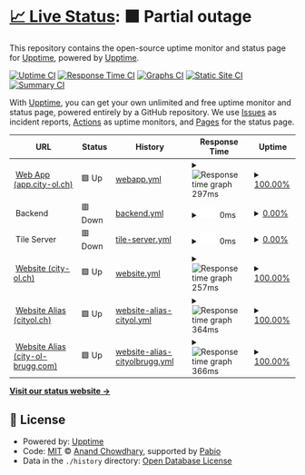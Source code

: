 # [📈 Live Status](https://status.city-ol.ch): <!--live status--> **🟧 Partial outage**

This repository contains the open-source uptime monitor and status page for [Upptime](https://upptime.js.org), powered by [Upptime](https://github.com/upptime/upptime).

[![Uptime CI](https://github.com/City-OL/upptime-status/workflows/Uptime%20CI/badge.svg)](https://github.com/City-OL/upptime-status/actions?query=workflow%3A%22Uptime+CI%22)
[![Response Time CI](https://github.com/City-OL/upptime-status/workflows/Response%20Time%20CI/badge.svg)](https://github.com/City-OL/upptime-status/actions?query=workflow%3A%22Response+Time+CI%22)
[![Graphs CI](https://github.com/City-OL/upptime-status/workflows/Graphs%20CI/badge.svg)](https://github.com/City-OL/upptime-status/actions?query=workflow%3A%22Graphs+CI%22)
[![Static Site CI](https://github.com/City-OL/upptime-status/workflows/Static%20Site%20CI/badge.svg)](https://github.com/City-OL/upptime-status/actions?query=workflow%3A%22Static+Site+CI%22)
[![Summary CI](https://github.com/City-OL/upptime-status/workflows/Summary%20CI/badge.svg)](https://github.com/City-OL/upptime-status/actions?query=workflow%3A%22Summary+CI%22)

With [Upptime](https://upptime.js.org), you can get your own unlimited and free uptime monitor and status page, powered entirely by a GitHub repository. We use [Issues](https://github.com/upptime/upptime/issues) as incident reports, [Actions](https://github.com/City-OL/upptime-status/actions) as uptime monitors, and [Pages](https://status.city-ol.ch) for the status page.

<!--start: status pages-->
<!-- This summary is generated by Upptime (https://github.com/upptime/upptime) -->
<!-- Do not edit this manually, your changes will be overwritten -->
<!-- prettier-ignore -->
| URL | Status | History | Response Time | Uptime |
| --- | ------ | ------- | ------------- | ------ |
| <img alt="" src="https://icons.duckduckgo.com/ip3/app.city-ol.ch.ico" height="13"> [Web App (app.city-ol.ch)](https://app.city-ol.ch) | 🟩 Up | [webapp.yml](https://github.com/City-OL/upptime-status/commits/HEAD/history/webapp.yml) | <details><summary><img alt="Response time graph" src="./graphs/webapp/response-time-week.png" height="20"> 297ms</summary><br><a href="https://status.city-ol.ch/history/webapp"><img alt="Response time 297" src="https://img.shields.io/endpoint?url=https%3A%2F%2Fraw.githubusercontent.com%2FCity-OL%2Fupptime-status%2FHEAD%2Fapi%2Fwebapp%2Fresponse-time.json"></a><br><a href="https://status.city-ol.ch/history/webapp"><img alt="24-hour response time 297" src="https://img.shields.io/endpoint?url=https%3A%2F%2Fraw.githubusercontent.com%2FCity-OL%2Fupptime-status%2FHEAD%2Fapi%2Fwebapp%2Fresponse-time-day.json"></a><br><a href="https://status.city-ol.ch/history/webapp"><img alt="7-day response time 297" src="https://img.shields.io/endpoint?url=https%3A%2F%2Fraw.githubusercontent.com%2FCity-OL%2Fupptime-status%2FHEAD%2Fapi%2Fwebapp%2Fresponse-time-week.json"></a><br><a href="https://status.city-ol.ch/history/webapp"><img alt="30-day response time 297" src="https://img.shields.io/endpoint?url=https%3A%2F%2Fraw.githubusercontent.com%2FCity-OL%2Fupptime-status%2FHEAD%2Fapi%2Fwebapp%2Fresponse-time-month.json"></a><br><a href="https://status.city-ol.ch/history/webapp"><img alt="1-year response time 297" src="https://img.shields.io/endpoint?url=https%3A%2F%2Fraw.githubusercontent.com%2FCity-OL%2Fupptime-status%2FHEAD%2Fapi%2Fwebapp%2Fresponse-time-year.json"></a></details> | <details><summary><a href="https://status.city-ol.ch/history/webapp">100.00%</a></summary><a href="https://status.city-ol.ch/history/webapp"><img alt="All-time uptime 100.00%" src="https://img.shields.io/endpoint?url=https%3A%2F%2Fraw.githubusercontent.com%2FCity-OL%2Fupptime-status%2FHEAD%2Fapi%2Fwebapp%2Fuptime.json"></a><br><a href="https://status.city-ol.ch/history/webapp"><img alt="24-hour uptime 100.00%" src="https://img.shields.io/endpoint?url=https%3A%2F%2Fraw.githubusercontent.com%2FCity-OL%2Fupptime-status%2FHEAD%2Fapi%2Fwebapp%2Fuptime-day.json"></a><br><a href="https://status.city-ol.ch/history/webapp"><img alt="7-day uptime 100.00%" src="https://img.shields.io/endpoint?url=https%3A%2F%2Fraw.githubusercontent.com%2FCity-OL%2Fupptime-status%2FHEAD%2Fapi%2Fwebapp%2Fuptime-week.json"></a><br><a href="https://status.city-ol.ch/history/webapp"><img alt="30-day uptime 100.00%" src="https://img.shields.io/endpoint?url=https%3A%2F%2Fraw.githubusercontent.com%2FCity-OL%2Fupptime-status%2FHEAD%2Fapi%2Fwebapp%2Fuptime-month.json"></a><br><a href="https://status.city-ol.ch/history/webapp"><img alt="1-year uptime 100.00%" src="https://img.shields.io/endpoint?url=https%3A%2F%2Fraw.githubusercontent.com%2FCity-OL%2Fupptime-status%2FHEAD%2Fapi%2Fwebapp%2Fuptime-year.json"></a></details>
| <img alt="" src="https://status.city-ol.ch/favicon.png" height="13"> Backend | 🟥 Down | [backend.yml](https://github.com/City-OL/upptime-status/commits/HEAD/history/backend.yml) | <details><summary><img alt="Response time graph" src="./graphs/backend/response-time-week.png" height="20"> 0ms</summary><br><a href="https://status.city-ol.ch/history/backend"><img alt="Response time 0" src="https://img.shields.io/endpoint?url=https%3A%2F%2Fraw.githubusercontent.com%2FCity-OL%2Fupptime-status%2FHEAD%2Fapi%2Fbackend%2Fresponse-time.json"></a><br><a href="https://status.city-ol.ch/history/backend"><img alt="24-hour response time 0" src="https://img.shields.io/endpoint?url=https%3A%2F%2Fraw.githubusercontent.com%2FCity-OL%2Fupptime-status%2FHEAD%2Fapi%2Fbackend%2Fresponse-time-day.json"></a><br><a href="https://status.city-ol.ch/history/backend"><img alt="7-day response time 0" src="https://img.shields.io/endpoint?url=https%3A%2F%2Fraw.githubusercontent.com%2FCity-OL%2Fupptime-status%2FHEAD%2Fapi%2Fbackend%2Fresponse-time-week.json"></a><br><a href="https://status.city-ol.ch/history/backend"><img alt="30-day response time 0" src="https://img.shields.io/endpoint?url=https%3A%2F%2Fraw.githubusercontent.com%2FCity-OL%2Fupptime-status%2FHEAD%2Fapi%2Fbackend%2Fresponse-time-month.json"></a><br><a href="https://status.city-ol.ch/history/backend"><img alt="1-year response time 0" src="https://img.shields.io/endpoint?url=https%3A%2F%2Fraw.githubusercontent.com%2FCity-OL%2Fupptime-status%2FHEAD%2Fapi%2Fbackend%2Fresponse-time-year.json"></a></details> | <details><summary><a href="https://status.city-ol.ch/history/backend">0.00%</a></summary><a href="https://status.city-ol.ch/history/backend"><img alt="All-time uptime 0.00%" src="https://img.shields.io/endpoint?url=https%3A%2F%2Fraw.githubusercontent.com%2FCity-OL%2Fupptime-status%2FHEAD%2Fapi%2Fbackend%2Fuptime.json"></a><br><a href="https://status.city-ol.ch/history/backend"><img alt="24-hour uptime 0.00%" src="https://img.shields.io/endpoint?url=https%3A%2F%2Fraw.githubusercontent.com%2FCity-OL%2Fupptime-status%2FHEAD%2Fapi%2Fbackend%2Fuptime-day.json"></a><br><a href="https://status.city-ol.ch/history/backend"><img alt="7-day uptime 0.00%" src="https://img.shields.io/endpoint?url=https%3A%2F%2Fraw.githubusercontent.com%2FCity-OL%2Fupptime-status%2FHEAD%2Fapi%2Fbackend%2Fuptime-week.json"></a><br><a href="https://status.city-ol.ch/history/backend"><img alt="30-day uptime 0.00%" src="https://img.shields.io/endpoint?url=https%3A%2F%2Fraw.githubusercontent.com%2FCity-OL%2Fupptime-status%2FHEAD%2Fapi%2Fbackend%2Fuptime-month.json"></a><br><a href="https://status.city-ol.ch/history/backend"><img alt="1-year uptime 0.00%" src="https://img.shields.io/endpoint?url=https%3A%2F%2Fraw.githubusercontent.com%2FCity-OL%2Fupptime-status%2FHEAD%2Fapi%2Fbackend%2Fuptime-year.json"></a></details>
| <img alt="" src="https://status.city-ol.ch/favicon.png" height="13"> Tile Server | 🟥 Down | [tile-server.yml](https://github.com/City-OL/upptime-status/commits/HEAD/history/tile-server.yml) | <details><summary><img alt="Response time graph" src="./graphs/tile-server/response-time-week.png" height="20"> 0ms</summary><br><a href="https://status.city-ol.ch/history/tile-server"><img alt="Response time 0" src="https://img.shields.io/endpoint?url=https%3A%2F%2Fraw.githubusercontent.com%2FCity-OL%2Fupptime-status%2FHEAD%2Fapi%2Ftile-server%2Fresponse-time.json"></a><br><a href="https://status.city-ol.ch/history/tile-server"><img alt="24-hour response time 0" src="https://img.shields.io/endpoint?url=https%3A%2F%2Fraw.githubusercontent.com%2FCity-OL%2Fupptime-status%2FHEAD%2Fapi%2Ftile-server%2Fresponse-time-day.json"></a><br><a href="https://status.city-ol.ch/history/tile-server"><img alt="7-day response time 0" src="https://img.shields.io/endpoint?url=https%3A%2F%2Fraw.githubusercontent.com%2FCity-OL%2Fupptime-status%2FHEAD%2Fapi%2Ftile-server%2Fresponse-time-week.json"></a><br><a href="https://status.city-ol.ch/history/tile-server"><img alt="30-day response time 0" src="https://img.shields.io/endpoint?url=https%3A%2F%2Fraw.githubusercontent.com%2FCity-OL%2Fupptime-status%2FHEAD%2Fapi%2Ftile-server%2Fresponse-time-month.json"></a><br><a href="https://status.city-ol.ch/history/tile-server"><img alt="1-year response time 0" src="https://img.shields.io/endpoint?url=https%3A%2F%2Fraw.githubusercontent.com%2FCity-OL%2Fupptime-status%2FHEAD%2Fapi%2Ftile-server%2Fresponse-time-year.json"></a></details> | <details><summary><a href="https://status.city-ol.ch/history/tile-server">0.00%</a></summary><a href="https://status.city-ol.ch/history/tile-server"><img alt="All-time uptime 0.00%" src="https://img.shields.io/endpoint?url=https%3A%2F%2Fraw.githubusercontent.com%2FCity-OL%2Fupptime-status%2FHEAD%2Fapi%2Ftile-server%2Fuptime.json"></a><br><a href="https://status.city-ol.ch/history/tile-server"><img alt="24-hour uptime 0.00%" src="https://img.shields.io/endpoint?url=https%3A%2F%2Fraw.githubusercontent.com%2FCity-OL%2Fupptime-status%2FHEAD%2Fapi%2Ftile-server%2Fuptime-day.json"></a><br><a href="https://status.city-ol.ch/history/tile-server"><img alt="7-day uptime 0.00%" src="https://img.shields.io/endpoint?url=https%3A%2F%2Fraw.githubusercontent.com%2FCity-OL%2Fupptime-status%2FHEAD%2Fapi%2Ftile-server%2Fuptime-week.json"></a><br><a href="https://status.city-ol.ch/history/tile-server"><img alt="30-day uptime 0.00%" src="https://img.shields.io/endpoint?url=https%3A%2F%2Fraw.githubusercontent.com%2FCity-OL%2Fupptime-status%2FHEAD%2Fapi%2Ftile-server%2Fuptime-month.json"></a><br><a href="https://status.city-ol.ch/history/tile-server"><img alt="1-year uptime 0.00%" src="https://img.shields.io/endpoint?url=https%3A%2F%2Fraw.githubusercontent.com%2FCity-OL%2Fupptime-status%2FHEAD%2Fapi%2Ftile-server%2Fuptime-year.json"></a></details>
| <img alt="" src="https://icons.duckduckgo.com/ip3/city-ol.ch.ico" height="13"> [Website (city-ol.ch)](https://city-ol.ch/) | 🟩 Up | [website.yml](https://github.com/City-OL/upptime-status/commits/HEAD/history/website.yml) | <details><summary><img alt="Response time graph" src="./graphs/website/response-time-week.png" height="20"> 257ms</summary><br><a href="https://status.city-ol.ch/history/website"><img alt="Response time 257" src="https://img.shields.io/endpoint?url=https%3A%2F%2Fraw.githubusercontent.com%2FCity-OL%2Fupptime-status%2FHEAD%2Fapi%2Fwebsite%2Fresponse-time.json"></a><br><a href="https://status.city-ol.ch/history/website"><img alt="24-hour response time 257" src="https://img.shields.io/endpoint?url=https%3A%2F%2Fraw.githubusercontent.com%2FCity-OL%2Fupptime-status%2FHEAD%2Fapi%2Fwebsite%2Fresponse-time-day.json"></a><br><a href="https://status.city-ol.ch/history/website"><img alt="7-day response time 257" src="https://img.shields.io/endpoint?url=https%3A%2F%2Fraw.githubusercontent.com%2FCity-OL%2Fupptime-status%2FHEAD%2Fapi%2Fwebsite%2Fresponse-time-week.json"></a><br><a href="https://status.city-ol.ch/history/website"><img alt="30-day response time 257" src="https://img.shields.io/endpoint?url=https%3A%2F%2Fraw.githubusercontent.com%2FCity-OL%2Fupptime-status%2FHEAD%2Fapi%2Fwebsite%2Fresponse-time-month.json"></a><br><a href="https://status.city-ol.ch/history/website"><img alt="1-year response time 257" src="https://img.shields.io/endpoint?url=https%3A%2F%2Fraw.githubusercontent.com%2FCity-OL%2Fupptime-status%2FHEAD%2Fapi%2Fwebsite%2Fresponse-time-year.json"></a></details> | <details><summary><a href="https://status.city-ol.ch/history/website">100.00%</a></summary><a href="https://status.city-ol.ch/history/website"><img alt="All-time uptime 100.00%" src="https://img.shields.io/endpoint?url=https%3A%2F%2Fraw.githubusercontent.com%2FCity-OL%2Fupptime-status%2FHEAD%2Fapi%2Fwebsite%2Fuptime.json"></a><br><a href="https://status.city-ol.ch/history/website"><img alt="24-hour uptime 100.00%" src="https://img.shields.io/endpoint?url=https%3A%2F%2Fraw.githubusercontent.com%2FCity-OL%2Fupptime-status%2FHEAD%2Fapi%2Fwebsite%2Fuptime-day.json"></a><br><a href="https://status.city-ol.ch/history/website"><img alt="7-day uptime 100.00%" src="https://img.shields.io/endpoint?url=https%3A%2F%2Fraw.githubusercontent.com%2FCity-OL%2Fupptime-status%2FHEAD%2Fapi%2Fwebsite%2Fuptime-week.json"></a><br><a href="https://status.city-ol.ch/history/website"><img alt="30-day uptime 100.00%" src="https://img.shields.io/endpoint?url=https%3A%2F%2Fraw.githubusercontent.com%2FCity-OL%2Fupptime-status%2FHEAD%2Fapi%2Fwebsite%2Fuptime-month.json"></a><br><a href="https://status.city-ol.ch/history/website"><img alt="1-year uptime 100.00%" src="https://img.shields.io/endpoint?url=https%3A%2F%2Fraw.githubusercontent.com%2FCity-OL%2Fupptime-status%2FHEAD%2Fapi%2Fwebsite%2Fuptime-year.json"></a></details>
| <img alt="" src="https://icons.duckduckgo.com/ip3/cityol.ch.ico" height="13"> [Website Alias (cityol.ch)](https://cityol.ch) | 🟩 Up | [website-alias-cityol.yml](https://github.com/City-OL/upptime-status/commits/HEAD/history/website-alias-cityol.yml) | <details><summary><img alt="Response time graph" src="./graphs/website-alias-cityol/response-time-week.png" height="20"> 364ms</summary><br><a href="https://status.city-ol.ch/history/website-alias-cityol"><img alt="Response time 364" src="https://img.shields.io/endpoint?url=https%3A%2F%2Fraw.githubusercontent.com%2FCity-OL%2Fupptime-status%2FHEAD%2Fapi%2Fwebsite-alias-cityol%2Fresponse-time.json"></a><br><a href="https://status.city-ol.ch/history/website-alias-cityol"><img alt="24-hour response time 364" src="https://img.shields.io/endpoint?url=https%3A%2F%2Fraw.githubusercontent.com%2FCity-OL%2Fupptime-status%2FHEAD%2Fapi%2Fwebsite-alias-cityol%2Fresponse-time-day.json"></a><br><a href="https://status.city-ol.ch/history/website-alias-cityol"><img alt="7-day response time 364" src="https://img.shields.io/endpoint?url=https%3A%2F%2Fraw.githubusercontent.com%2FCity-OL%2Fupptime-status%2FHEAD%2Fapi%2Fwebsite-alias-cityol%2Fresponse-time-week.json"></a><br><a href="https://status.city-ol.ch/history/website-alias-cityol"><img alt="30-day response time 364" src="https://img.shields.io/endpoint?url=https%3A%2F%2Fraw.githubusercontent.com%2FCity-OL%2Fupptime-status%2FHEAD%2Fapi%2Fwebsite-alias-cityol%2Fresponse-time-month.json"></a><br><a href="https://status.city-ol.ch/history/website-alias-cityol"><img alt="1-year response time 364" src="https://img.shields.io/endpoint?url=https%3A%2F%2Fraw.githubusercontent.com%2FCity-OL%2Fupptime-status%2FHEAD%2Fapi%2Fwebsite-alias-cityol%2Fresponse-time-year.json"></a></details> | <details><summary><a href="https://status.city-ol.ch/history/website-alias-cityol">100.00%</a></summary><a href="https://status.city-ol.ch/history/website-alias-cityol"><img alt="All-time uptime 100.00%" src="https://img.shields.io/endpoint?url=https%3A%2F%2Fraw.githubusercontent.com%2FCity-OL%2Fupptime-status%2FHEAD%2Fapi%2Fwebsite-alias-cityol%2Fuptime.json"></a><br><a href="https://status.city-ol.ch/history/website-alias-cityol"><img alt="24-hour uptime 100.00%" src="https://img.shields.io/endpoint?url=https%3A%2F%2Fraw.githubusercontent.com%2FCity-OL%2Fupptime-status%2FHEAD%2Fapi%2Fwebsite-alias-cityol%2Fuptime-day.json"></a><br><a href="https://status.city-ol.ch/history/website-alias-cityol"><img alt="7-day uptime 100.00%" src="https://img.shields.io/endpoint?url=https%3A%2F%2Fraw.githubusercontent.com%2FCity-OL%2Fupptime-status%2FHEAD%2Fapi%2Fwebsite-alias-cityol%2Fuptime-week.json"></a><br><a href="https://status.city-ol.ch/history/website-alias-cityol"><img alt="30-day uptime 100.00%" src="https://img.shields.io/endpoint?url=https%3A%2F%2Fraw.githubusercontent.com%2FCity-OL%2Fupptime-status%2FHEAD%2Fapi%2Fwebsite-alias-cityol%2Fuptime-month.json"></a><br><a href="https://status.city-ol.ch/history/website-alias-cityol"><img alt="1-year uptime 100.00%" src="https://img.shields.io/endpoint?url=https%3A%2F%2Fraw.githubusercontent.com%2FCity-OL%2Fupptime-status%2FHEAD%2Fapi%2Fwebsite-alias-cityol%2Fuptime-year.json"></a></details>
| <img alt="" src="https://icons.duckduckgo.com/ip3/city-ol-brugg.com.ico" height="13"> [Website Alias (city-ol-brugg.com)](https://city-ol-brugg.com) | 🟩 Up | [website-alias-cityolbrugg.yml](https://github.com/City-OL/upptime-status/commits/HEAD/history/website-alias-cityolbrugg.yml) | <details><summary><img alt="Response time graph" src="./graphs/website-alias-cityolbrugg/response-time-week.png" height="20"> 366ms</summary><br><a href="https://status.city-ol.ch/history/website-alias-cityolbrugg"><img alt="Response time 366" src="https://img.shields.io/endpoint?url=https%3A%2F%2Fraw.githubusercontent.com%2FCity-OL%2Fupptime-status%2FHEAD%2Fapi%2Fwebsite-alias-cityolbrugg%2Fresponse-time.json"></a><br><a href="https://status.city-ol.ch/history/website-alias-cityolbrugg"><img alt="24-hour response time 366" src="https://img.shields.io/endpoint?url=https%3A%2F%2Fraw.githubusercontent.com%2FCity-OL%2Fupptime-status%2FHEAD%2Fapi%2Fwebsite-alias-cityolbrugg%2Fresponse-time-day.json"></a><br><a href="https://status.city-ol.ch/history/website-alias-cityolbrugg"><img alt="7-day response time 366" src="https://img.shields.io/endpoint?url=https%3A%2F%2Fraw.githubusercontent.com%2FCity-OL%2Fupptime-status%2FHEAD%2Fapi%2Fwebsite-alias-cityolbrugg%2Fresponse-time-week.json"></a><br><a href="https://status.city-ol.ch/history/website-alias-cityolbrugg"><img alt="30-day response time 366" src="https://img.shields.io/endpoint?url=https%3A%2F%2Fraw.githubusercontent.com%2FCity-OL%2Fupptime-status%2FHEAD%2Fapi%2Fwebsite-alias-cityolbrugg%2Fresponse-time-month.json"></a><br><a href="https://status.city-ol.ch/history/website-alias-cityolbrugg"><img alt="1-year response time 366" src="https://img.shields.io/endpoint?url=https%3A%2F%2Fraw.githubusercontent.com%2FCity-OL%2Fupptime-status%2FHEAD%2Fapi%2Fwebsite-alias-cityolbrugg%2Fresponse-time-year.json"></a></details> | <details><summary><a href="https://status.city-ol.ch/history/website-alias-cityolbrugg">100.00%</a></summary><a href="https://status.city-ol.ch/history/website-alias-cityolbrugg"><img alt="All-time uptime 100.00%" src="https://img.shields.io/endpoint?url=https%3A%2F%2Fraw.githubusercontent.com%2FCity-OL%2Fupptime-status%2FHEAD%2Fapi%2Fwebsite-alias-cityolbrugg%2Fuptime.json"></a><br><a href="https://status.city-ol.ch/history/website-alias-cityolbrugg"><img alt="24-hour uptime 100.00%" src="https://img.shields.io/endpoint?url=https%3A%2F%2Fraw.githubusercontent.com%2FCity-OL%2Fupptime-status%2FHEAD%2Fapi%2Fwebsite-alias-cityolbrugg%2Fuptime-day.json"></a><br><a href="https://status.city-ol.ch/history/website-alias-cityolbrugg"><img alt="7-day uptime 100.00%" src="https://img.shields.io/endpoint?url=https%3A%2F%2Fraw.githubusercontent.com%2FCity-OL%2Fupptime-status%2FHEAD%2Fapi%2Fwebsite-alias-cityolbrugg%2Fuptime-week.json"></a><br><a href="https://status.city-ol.ch/history/website-alias-cityolbrugg"><img alt="30-day uptime 100.00%" src="https://img.shields.io/endpoint?url=https%3A%2F%2Fraw.githubusercontent.com%2FCity-OL%2Fupptime-status%2FHEAD%2Fapi%2Fwebsite-alias-cityolbrugg%2Fuptime-month.json"></a><br><a href="https://status.city-ol.ch/history/website-alias-cityolbrugg"><img alt="1-year uptime 100.00%" src="https://img.shields.io/endpoint?url=https%3A%2F%2Fraw.githubusercontent.com%2FCity-OL%2Fupptime-status%2FHEAD%2Fapi%2Fwebsite-alias-cityolbrugg%2Fuptime-year.json"></a></details>

<!--end: status pages-->

[**Visit our status website →**](https://status.city-ol.ch)

## 📄 License

- Powered by: [Upptime](https://github.com/upptime/upptime)
- Code: [MIT](./LICENSE) © [Anand Chowdhary](https://anandchowdhary.com), supported by [Pabio](https://pabio.com)
- Data in the `./history` directory: [Open Database License](https://opendatacommons.org/licenses/odbl/1-0/)
